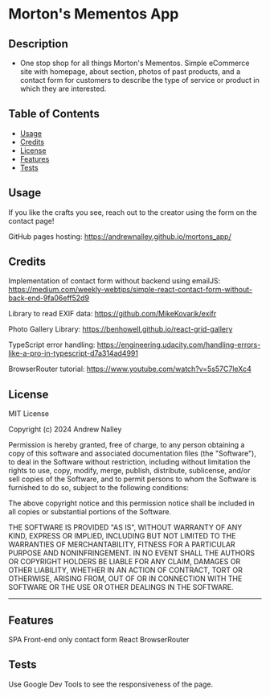 # Morton's Mementos App

## Description

- One stop shop for all things Morton's Mementos. Simple eCommerce site with homepage, about section, photos of past products, and a contact form for customers to describe the type of service or product in which they are interested. 


## Table of Contents

- [Usage](#usage)
- [Credits](#credits)
- [License](#license)
- [Features](#features)
- [Tests](#tests)


## Usage

If you like the crafts you see, reach out to the creator using the form on the contact page!

GitHub pages hosting:  https://andrewnalley.github.io/mortons_app/

## Credits

Implementation of contact form without backend using emailJS: https://medium.com/weekly-webtips/simple-react-contact-form-without-back-end-9fa06eff52d9

Library to read EXIF data: https://github.com/MikeKovarik/exifr

Photo Gallery Library: https://benhowell.github.io/react-grid-gallery

TypeScript error handling: https://engineering.udacity.com/handling-errors-like-a-pro-in-typescript-d7a314ad4991

BrowserRouter tutorial: https://www.youtube.com/watch?v=5s57C7leXc4


## License

MIT License

Copyright (c) 2024 Andrew Nalley

Permission is hereby granted, free of charge, to any person obtaining a copy
of this software and associated documentation files (the "Software"), to deal
in the Software without restriction, including without limitation the rights
to use, copy, modify, merge, publish, distribute, sublicense, and/or sell
copies of the Software, and to permit persons to whom the Software is
furnished to do so, subject to the following conditions:

The above copyright notice and this permission notice shall be included in all
copies or substantial portions of the Software.

THE SOFTWARE IS PROVIDED "AS IS", WITHOUT WARRANTY OF ANY KIND, EXPRESS OR
IMPLIED, INCLUDING BUT NOT LIMITED TO THE WARRANTIES OF MERCHANTABILITY,
FITNESS FOR A PARTICULAR PURPOSE AND NONINFRINGEMENT. IN NO EVENT SHALL THE
AUTHORS OR COPYRIGHT HOLDERS BE LIABLE FOR ANY CLAIM, DAMAGES OR OTHER
LIABILITY, WHETHER IN AN ACTION OF CONTRACT, TORT OR OTHERWISE, ARISING FROM,
OUT OF OR IN CONNECTION WITH THE SOFTWARE OR THE USE OR OTHER DEALINGS IN THE
SOFTWARE.

---

## Features

SPA 
Front-end only contact form
React BrowserRouter


## Tests

Use Google Dev Tools to see the responsiveness of the page.


